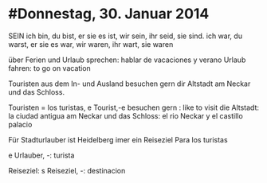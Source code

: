 #Donnestag, 30. Januar 2014
===

SEIN ich bin, du bist, er sie es ist, wir sein, ihr seid, sie sind. 
ich war, du warst, er sie es war, wir waren, ihr wart, sie waren

über Ferien und Urlaub sprechen: hablar de vacaciones y verano
Urlaub fahren: to go on vacation

Touristen aus dem In- und Ausland besuchen gern dir Altstadt am Neckar und das Schloss. 

Touristen = los turistas, e Tourist,-e
besuchen gern : like to visit
die Altstadt: la ciudad antigua
am Neckar und das Schloss: el rio Neckar y el castillo palacio

Für Stadturlauber ist Heidelberg imer ein Reiseziel
Para los turistas 

e Urlauber, -: turista

Reiseziel: s Reiseziel, -: destinacion

